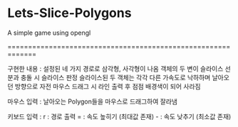 # Lets-Slice-Polygons
A simple game using opengl

=============================================================

구현한 내용 : 설정된 네 가지 경로로 삼각형, 사각형이 나옴
객체의 두 변이 슬라이스 선분과 충돌 시 슬라이스 판정
슬라이스된 두 객체는 각각 다른 가속도로 낙하하며 날아오던 방향으로 자전
마우스 드래그 시 라인 출력 후 점점 배경색이 되어 사라짐
              
마우스 입력 :  날아오는 Polygon들을 마우스로 드래그하여 잘라냄

키보드 입력 :  r : 경로 출력
              = : 속도 높히기 (최대값 존재)
		          - : 속도 낮추기 (최소값 존재)
